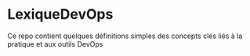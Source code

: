 # LexiqueDevOps
Ce repo contient quelques définitions simples des concepts clés liés à la pratique et aux outils DevOps
